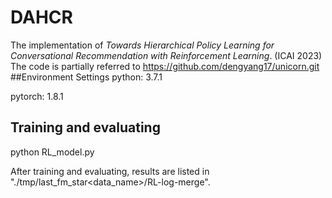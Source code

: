 # DAHCR

The implementation of _Towards Hierarchical Policy Learning for Conversational Recommendation with
Reinforcement Learning_. (ICAI 2023)
The code is partially referred to https://github.com/dengyang17/unicorn.git
##Environment Settings
python: 3.7.1

pytorch: 1.8.1

## Training and evaluating
python RL_model.py

After training and evaluating, results are listed in "./tmp/last_fm_star<data_name>/RL-log-merge".
